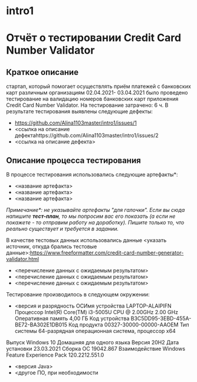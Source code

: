 # intro1
# Отчёт о тестировании Credit Card Number Validator

## Краткое описание
стартап, который помогает осуществлять приём платежей с банковских карт различным организациям
02.04.2021- 03.04.2021 было проведено тестирование на валидацию номеров банковских карт приложения Credit Card Number Validator.
На тестирование затрачено: 6 ч.
В результате тестирования выявлены следующие дефекты:
* https://github.com/Alina1103master/intro1/issues/1
* <ссылка на описание дефектаhttps://github.com/Alina1103master/intro1/issues/2
* <ссылка на описание дефекта>

## Описание процесса тестирования

В процессе тестирования использовались следующие артефакты*:
* <название артефакта>
* <название артефакта>
* <название артефакта>

*Примечание\*: не указывайте артефакты "для галочки". Если вы сюда напишите **тест-план**, то мы попросим вас его показать (а если не покажете - то отправим работу на доработку). Пишите только то, что реально существует и требуется в задании.*

В качестве тестовых данных использовались данные <указать источник, откуда брались тестовые данные>:https://www.freeformatter.com/credit-card-number-generator-validator.html
* <перечисление данных с ожидаемым результатом>
* <перечисление данных с ожидаемым результатом>
* <перечисление данных с ожидаемым результатом>

Тестирование производилось в следующем окружении:
* <версия и разрядность ОСИмя устройства	LAPTOP-ALAIPIFN
Процессор	Intel(R) Core(TM) i3-5005U CPU @ 2.00GHz   2.00 GHz
Оперативная память	4,00 ГБ
Код устройства	B3C5DD95-3EBD-455A-BE72-BA302E1DB015
Код продукта	00327-30000-00000-AAOEM
Тип системы	64-разрядная операционная система, процессор x64

Выпуск	Windows 10 Домашняя для одного языка
Версия	20H2
Дата установки	‎23.‎03.‎2021
Сборка ОС	19042.867
Взаимодействие	Windows Feature Experience Pack 120.2212.551.0

* <версия Java>
* <другое ПО, при необходимости
